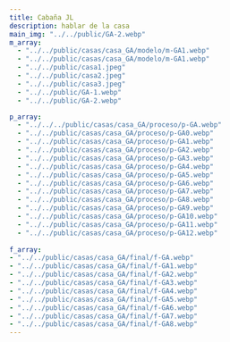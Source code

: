 ```yaml
---
title: Cabaña JL
description: hablar de la casa
main_img: "../../public/GA-2.webp"
m_array:
  - "../../public/casas/casa_GA/modelo/m-GA1.webp"
  - "../../public/casas/casa_GA/modelo/m-GA1.webp"
  - "../../public/casa1.jpeg"
  - "../../public/casa2.jpeg"
  - "../../public/casa3.jpeg"
  - "../../public/GA-1.webp"
  - "../../public/GA-2.webp"

p_array:
  - "../../../public/casas/casa_GA/proceso/p-GA.webp"
  - "../../public/casas/casa_GA/proceso/p-GA0.webp"
  - "../../public/casas/casa_GA/proceso/p-GA1.webp"
  - "../../public/casas/casa_GA/proceso/p-GA2.webp"
  - "../../public/casas/casa_GA/proceso/p-GA3.webp"
  - "../../public/casas/casa_GA/proceso/p-GA4.webp"
  - "../../public/casas/casa_GA/proceso/p-GA5.webp"
  - "../../public/casas/casa_GA/proceso/p-GA6.webp"
  - "../../public/casas/casa_GA/proceso/p-GA7.webp"
  - "../../public/casas/casa_GA/proceso/p-GA8.webp"
  - "../../public/casas/casa_GA/proceso/p-GA9.webp"
  - "../../public/casas/casa_GA/proceso/p-GA10.webp"
  - "../../public/casas/casa_GA/proceso/p-GA11.webp"
  - "../../public/casas/casa_GA/proceso/p-GA12.webp"
  
f_array: 
- "../../public/casas/casa_GA/final/f-GA.webp"
- "../../public/casas/casa_GA/final/f-GA1.webp"
- "../../public/casas/casa_GA/final/f-GA2.webp"
- "../../public/casas/casa_GA/final/f-GA3.webp"
- "../../public/casas/casa_GA/final/f-GA4.webp"
- "../../public/casas/casa_GA/final/f-GA5.webp"
- "../../public/casas/casa_GA/final/f-GA6.webp"
- "../../public/casas/casa_GA/final/f-GA7.webp"
- "../../public/casas/casa_GA/final/f-GA8.webp"
---
```

